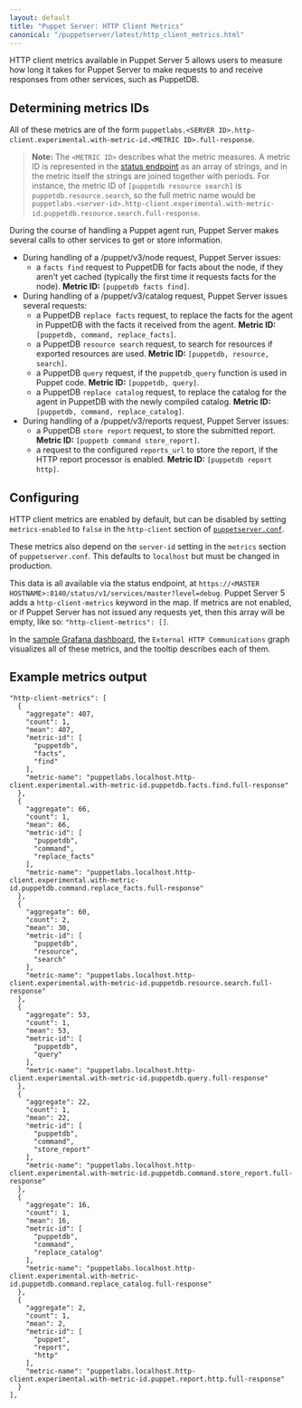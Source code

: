 ```yaml
---
layout: default
title: "Puppet Server: HTTP Client Metrics"
canonical: "/puppetserver/latest/http_client_metrics.html"
---
```


HTTP client metrics available in Puppet Server 5 allows users to measure how long it takes for Puppet Server to make requests to and receive responses from other services, such as PuppetDB.

## Determining metrics IDs

All of these metrics are of the form `puppetlabs.<SERVER ID>.http-client.experimental.with-metric-id.<METRIC ID>.full-response`.

> **Note:** The `<METRIC ID>` describes what the metric measures. A metric ID is represented in the [status endpoint](./status-api/v1/services.markdown) as an array of strings, and in the metric itself the strings are joined together with periods. For instance, the metric ID of `[puppetdb resource search]` is `puppetdb.resource.search`, so the full metric name would be `puppetlabs.<server-id>.http-client.experimental.with-metric-id.puppetdb.resource.search.full-response`.

During the course of handling a Puppet agent run, Puppet Server makes several calls to other services to get or store information.

-   During handling of a /puppet/v3/node request, Puppet Server issues:
    -   a `facts find` request to PuppetDB for facts about the node, if they aren't yet cached (typically the first time it requests facts for the node). **Metric ID:** `[puppetdb facts find]`.
-   During handling of a /puppet/v3/catalog request, Puppet Server issues several requests:
    -   a PuppetDB `replace facts` request, to replace the facts for the agent in PuppetDB with the facts it received from the agent. **Metric ID:** `[puppetdb, command, replace_facts]`.
    -   a PuppetDB `resource search` request, to search for resources if exported resources are used. **Metric ID:** `[puppetdb, resource, search]`.
    -   a PuppetDB `query` request, if the `puppetdb_query` function is used in Puppet code. **Metric ID:** `[puppetdb, query]`.
    -   a PuppetDB `replace catalog` request, to replace the catalog for the agent in PuppetDB with the newly compiled catalog. **Metric ID:** `[puppetdb, command, replace_catalog]`.
-   During handling of a /puppet/v3/reports request, Puppet Server issues:
    -   a PuppetDB `store report` request, to store the submitted report. **Metric ID:** `[puppetb command store_report]`.
    -   a request to the configured `reports_url` to store the report, if the HTTP report processor is enabled. **Metric ID:** `[puppetdb report http]`.

## Configuring

HTTP client metrics are enabled by default, but can be disabled by setting `metrics-enabled` to `false` in the `http-client` section of [`puppetserver.conf`](./config_file_puppetserver.markdown).

These metrics also depend on the `server-id` setting in the `metrics` section of `puppetserver.conf`. This defaults to `localhost` but must be changed in production.

This data is all available via the status endpoint, at `https://<MASTER HOSTNAME>:8140/status/v1/services/master?level=debug`. Puppet Server 5 adds a `http-client-metrics` keyword in the map. If metrics are not enabled, or if Puppet Server has not issued any requests yet, then this array will be empty, like so: `"http-client-metrics": []`.

In the [sample Grafana dashboard](./sample-puppetserver-metrics-dashboard.json), the `External HTTP Communications` graph visualizes all of these metrics, and the tooltip describes each of them.

## Example metrics output

```
"http-client-metrics": [
  {
    "aggregate": 407,
    "count": 1,
    "mean": 407,
    "metric-id": [
      "puppetdb",
      "facts",
      "find"
    ],
    "metric-name": "puppetlabs.localhost.http-client.experimental.with-metric-id.puppetdb.facts.find.full-response"
  },
  {
    "aggregate": 66,
    "count": 1,
    "mean": 66,
    "metric-id": [
      "puppetdb",
      "command",
      "replace_facts"
    ],
    "metric-name": "puppetlabs.localhost.http-client.experimental.with-metric-id.puppetdb.command.replace_facts.full-response"
  },
  {
    "aggregate": 60,
    "count": 2,
    "mean": 30,
    "metric-id": [
      "puppetdb",
      "resource",
      "search"
    ],
    "metric-name": "puppetlabs.localhost.http-client.experimental.with-metric-id.puppetdb.resource.search.full-response"
  },
  {
    "aggregate": 53,
    "count": 1,
    "mean": 53,
    "metric-id": [
      "puppetdb",
      "query"
    ],
    "metric-name": "puppetlabs.localhost.http-client.experimental.with-metric-id.puppetdb.query.full-response"
  },
  {
    "aggregate": 22,
    "count": 1,
    "mean": 22,
    "metric-id": [
      "puppetdb",
      "command",
      "store_report"
    ],
    "metric-name": "puppetlabs.localhost.http-client.experimental.with-metric-id.puppetdb.command.store_report.full-response"
  },
  {
    "aggregate": 16,
    "count": 1,
    "mean": 16,
    "metric-id": [
      "puppetdb",
      "command",
      "replace_catalog"
    ],
    "metric-name": "puppetlabs.localhost.http-client.experimental.with-metric-id.puppetdb.command.replace_catalog.full-response"
  },
  {
    "aggregate": 2,
    "count": 1,
    "mean": 2,
    "metric-id": [
      "puppet",
      "report",
      "http"
    ],
    "metric-name": "puppetlabs.localhost.http-client.experimental.with-metric-id.puppet.report.http.full-response"
  }
],
```

